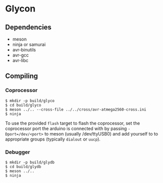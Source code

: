 # Glycon

## Dependencies

* meson
* ninja or samurai
* avr-binutils
* avr-gcc
* avr-libc

## Compiling

### Coprocessor

```
$ mkdir -p build/glyco
$ cd build/glyco
$ meson ../.. --cross-file ../../cross/avr-atmega2560-cross.ini
$ ninja
```

To use the provided `flash` target to flash the coprocessor, set the coprocessor port the arduino is connected with by passing `-Dport=/dev/<port>` to meson (usually /dev/ttyUSB0) and add yourself to to appropriate groups (typically `dialout` or `uucp`).

### Debugger

```
$ mkdir -p build/glydb
$ cd build/glydb
$ meson ../..
$ ninja
```
